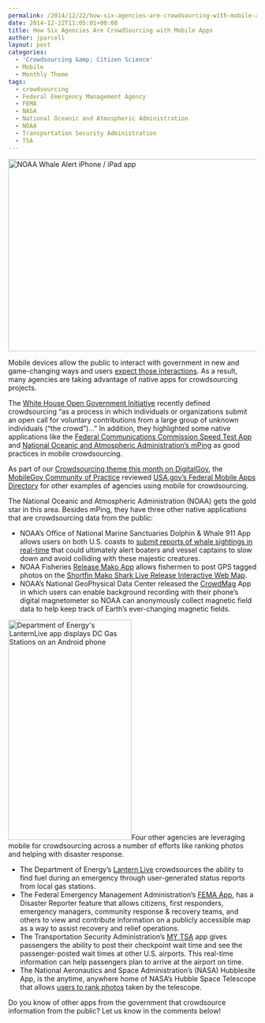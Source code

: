 ```yaml
---
permalink: /2014/12/22/how-six-agencies-are-crowdsourcing-with-mobile-apps/
date: 2014-12-22T11:05:01+00:00
title: How Six Agencies Are CrowdSourcing with Mobile Apps
author: jparcell
layout: post
categories:
  - 'Crowdsourcing &amp; Citizen Science'
  - Mobile
  - Monthly Theme
tags:
  - crowdsourcing
  - Federal Emergency Management Agency
  - FEMA
  - NASA
  - National Oceanic and Atmospheric Administration
  - NOAA
  - Transportation Security Administration
  - TSA
---
```


<img class="aligncenter size-full wp-image-207622" src="https://s3.amazonaws.com/sitesusa/wp-content/uploads/sites/212/2014/09/586-x-389-NOAA-Whale-Alert-app.jpg" alt="NOAA Whale Alert iPhone / iPad app" width="586" height="389" />

Mobile devices allow the public to interact with government in new and game-changing ways and users [expect those interactions](https://www.digitalgov.gov/2014/06/24/trends-on-tuesday-are-mobile-devices-the-center-of-social-universe/). As a result, many agencies are taking advantage of native apps for crowdsourcing projects.

The [White House Open Government Initiative](http://www.whitehouse.gov/blog/2014/12/02/designing-citizen-science-and-crowdsourcing-toolkit-federal-government) recently defined crowdsourcing “as a process in which individuals or organizations submit an open call for voluntary contributions from a large group of unknown individuals (“the crowd”)&#8230;” In addition, they highlighted some native applications like the [Federal Communications Commission Speed Test App](https://www.digitalgov.gov/2014/01/02/fccs-speed-test-app/) and [National Oceanic and Atmospheric Administration’s mPing](http://mping.nssl.noaa.gov/) as good practices in mobile crowdsourcing.

As part of our [Crowdsourcing theme this month on DigitalGov](https://www.digitalgov.gov/2014/12/08/crowdsourcing-month-an-overview/), the [MobileGov Community of Practice](https://www.digitalgov.gov/communities/mobile/) reviewed [USA.gov&#8217;s Federal Mobile Apps Directory](http://www.usa.gov/mobileapps.shtml) for other examples of agencies using mobile for crowdsourcing.

The National Oceanic and Atmospheric Administration (NOAA) gets the gold star in this area. Besides mPing, they have three other native applications that are crowdsourcing data from the public:

  * NOAA’s Office of National Marine Sanctuaries Dolphin & Whale 911 App allows users on both U.S. coasts to [submit reports of whale sightings in real-time](https://www.digitalgov.gov/2014/09/25/saving-the-whales-with-just-your-smartphone-west-coast-edition/) that could ultimately alert boaters and vessel captains to slow down and avoid colliding with these majestic creatures.
  * NOAA Fisheries [Release Mako App](https://www.digitalgov.gov/2013/11/14/noaa-release-mako-now-on-ios/) allows fishermen to post GPS tagged photos on the [Shortfin Mako Shark Live Release Interactive Web Map](http://www.nmfs.noaa.gov/sfa/hms/shortfinmako/Map/index.htm).
  * NOAA’s National GeoPhysical Data Center released the [CrowdMag](http://www.ngdc.noaa.gov/geomag/crowdmag.shtml) App in which users can enable background recording with their phone’s digital magnetometer so NOAA can anonymously collect magnetic field data to help keep track of Earth’s ever-changing magnetic fields.

<img class="alignright size-full wp-image-223782" src="https://s3.amazonaws.com/sitesusa/wp-content/uploads/sites/212/2014/12/250-x-445-DOE-Energy-LanternLive-app-DC-Gas-Stations-on-Android-.jpg" alt="Department of Energy's LanternLive app displays DC Gas Stations on an Android phone" width="250" height="445" />Four other agencies are leveraging mobile for crowdsourcing across a number of efforts like ranking photos and helping with disaster response.

  * The Department of Energy’s [Lantern Live](https://www.digitalgov.gov/2014/12/04/find-fuel-during-disasters-with-lantern-live-app/) crowdsources the ability to find fuel during an emergency through user-generated status reports from local gas stations.
  * The Federal Emergency Management Administration’s [FEMA App](https://www.digitalgov.gov/2014/01/16/fema-app-adds-disaster-reporter-feature/), has a Disaster Reporter feature that allows citizens, first responders, emergency managers, community response & recovery teams, and others to view and contribute information on a publicly accessible map as a way to assist recovery and relief operations.
  * The Transportation Security Administration’s [MY TSA](https://www.digitalgov.gov/2012/02/22/my-tsa-mobile-app/) app gives passengers the ability to post their checkpoint wait time and see the passenger-posted wait times at other U.S. airports. This real-time information can help passengers plan to arrive at the airport on time.
  * The National Aeronautics and Space Administration’s (NASA) Hubblesite App, is the anytime, anywhere home of NASA’s Hubble Space Telescope that allows [users to rank photos](https://itunes.apple.com/us/app/hubblesite/id416759844?mt=8&ls=1) taken by the telescope.

Do you know of other apps from the government that crowdsource information from the public? Let us know in the comments below!